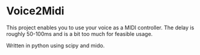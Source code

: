 # Voice2Midi

This project enables you to use your voice as a MIDI controller.
The delay is roughly 50-100ms and is a bit too much for feasible usage.

Written in python using scipy and mido.
